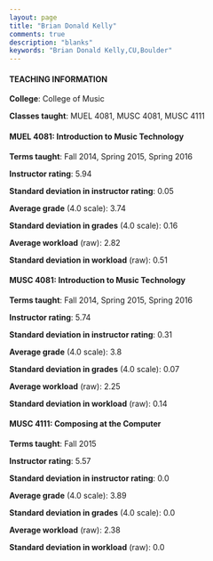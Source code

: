 ```yaml
---
layout: page
title: "Brian Donald Kelly" 
comments: true
description: "blanks"
keywords: "Brian Donald Kelly,CU,Boulder"
---
```

<head>
<script src="https://ajax.googleapis.com/ajax/libs/jquery/2.1.3/jquery.min.js"></script>
<script src="https://dl.dropboxusercontent.com/s/pc42nxpaw1ea4o9/highcharts.js?dl=0"></script>
<!-- <script src="../assets/js/highcharts.js"></script> -->
<style type="text/css">@font-face {
	font-family: "Bebas Neue";
	src: url(https://www.filehosting.org/file/details/544349/BebasNeue Regular.otf) format("opentype");
	}
	h1.Bebas { 
		font-family: "Bebas Neue", Verdana, Tahoma;
	}
</style>
</head>
	   
#### TEACHING INFORMATION

**College**: College of Music

**Classes taught**: MUEL 4081, MUSC 4081, MUSC 4111

#### MUEL 4081: Introduction to Music Technology

**Terms taught**: Fall 2014, Spring 2015, Spring 2016

**Instructor rating**: 5.94

**Standard deviation in instructor rating**: 0.05

**Average grade** (4.0 scale): 3.74

**Standard deviation in grades** (4.0 scale): 0.16

**Average workload** (raw): 2.82

**Standard deviation in workload** (raw): 0.51

#### MUSC 4081: Introduction to Music Technology

**Terms taught**: Fall 2014, Spring 2015, Spring 2016

**Instructor rating**: 5.74

**Standard deviation in instructor rating**: 0.31

**Average grade** (4.0 scale): 3.8

**Standard deviation in grades** (4.0 scale): 0.07

**Average workload** (raw): 2.25

**Standard deviation in workload** (raw): 0.14

#### MUSC 4111: Composing at the Computer

**Terms taught**: Fall 2015

**Instructor rating**: 5.57

**Standard deviation in instructor rating**: 0.0

**Average grade** (4.0 scale): 3.89

**Standard deviation in grades** (4.0 scale): 0.0

**Average workload** (raw): 2.38

**Standard deviation in workload** (raw): 0.0

